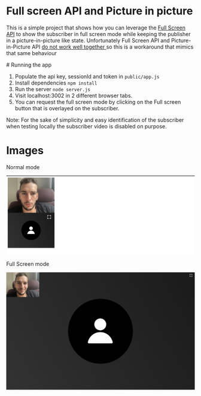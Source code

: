 # Full screen API and Picture in picture

This is a simple project that shows how you can leverage the [Full Screen API](https://developer.mozilla.org/en-US/docs/Web/API/Fullscreen_API) to show the subscriber in full screen mode while keeping the publisher in a picture-in-picture like state. Unfortunately Full Screen API and Picture-in-Picture API [do not work well together ](https://stackoverflow.com/questions/59609434/picture-in-picture-and-fullscreen-together-api-can-only-be-initiated-by-a-user) so this is a workaround that mimics that same behaviour

# Running the app

1. Populate the api key, sessionId and token in `public/app.js`
2. Install dependencies `npm install`
3. Run the server `node server.js`
4. Visit localhost:3002 in 2 different browser tabs.
5. You can request the full screen mode by clicking on the Full screen button that is overlayed on the subscriber.

Note: For the sake of simplicity and easy identification of the subscriber when testing locally the subscriber video is disabled on purpose.

# Images

Normal mode

![Notfullscreen](https://github.com/nexmo-se/fullscreen-video/blob/main/public/images/notfullscreen.png)

Full Screen mode

![Fullscreen](https://github.com/nexmo-se/fullscreen-video/blob/main/public/images/fullscreen.png)

